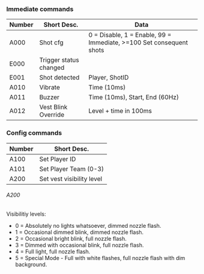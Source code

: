 
### Immediate commands
Number | Short Desc. | Data
:--- | --- | ---
A000 | Shot cfg | 0 = Disable, 1 = Enable, 99 = Immediate, >=100 Set consequent shots
E000 | Trigger status changed
E001 | Shot detected | Player, ShotID
A010 | Vibrate 	| Time (10ms)
A011 | Buzzer 	| Time (10ms), Start, End (60Hz)
A012 | Vest Blink Override | Level + time in 100ms

### Config commands
Number | Short Desc.
:--- | ---
A100 | Set Player ID
A101 | Set Player Team (0-3)
A200 | Set vest visibility level

###### A200
Visibilitiy levels:
- 0 = Absolutely no lights whatsoever, dimmed nozzle flash.
- 1 = Occasional dimmed blink, dimmed nozzle flash.
- 2 = Occasional bright blink, full nozzle flash.
- 3 = Dimmed with occasional blink, full nozzle flash.
- 4 = Full light, full nozzle flash.
- 5 = Special Mode - Full with white flashes, full nozzle flash with dim background.
